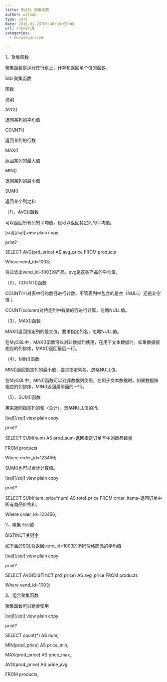 ```yaml
---
title: MySQL 聚集函数
author: wiloon
type: post
date: 2016-01-28T05:30:38+00:00
url: /?p=8718
categories:
  - Uncategorized

---
```

1、聚集函数
  
聚集函数是运行在行组上，计算和返回单个值的函数。

SQL聚集函数
  
函数
  
说明
  
AVG()
  
返回某列的平均值
  
COUNT()
  
返回某列的行数
  
MAX()
  
返回某列的最大值
  
MIN()
  
返回某列的最小值
  
SUM()
  
返回某个列之和
  
（1）、AVG()函数
  
可以返回所有列的平均值，也可以返回特定列的平均值。
  
\[sql\]\[/sql\] view plain copy
  
print?
  
SELECT AVG(prd\_price) AS avg\_price FROM products
  
Where vend_id=1003;

将过滤出vend_id=1003的产品，avg是这些产品的平均值.
  
（2）、COUNT()函数
  
COUNT(*)对表中行的数目进行计数，不管表列中包含的是空（NULL）还是非空值；
  
COUNT(column)对特定列中有值的行进行计算，忽略NULL值。

（3）、MAX()函数
  
MAX()返回指定列的最大值，要求指定列名，忽略NULL值。
  
在MySQL中，MAX()函数可以对非数据列使用，在用于文本数据时，如果数据按相应的列排序，MAX()返回最后一行。
  
（4）、MIN()函数
  
MIN()返回指定列的最小值，要求指定列名，忽略NULL值。

在MySQL中，MIN()函数可以对非数据列使用，在用于文本数据时，如果数据按相应的列排序，MIN()返回最前面的一行。

（5）、SUM()函数
  
用来返回指定列的和（总计），忽略NULL值的行。
  
\[sql\]\[/sql\] view plain copy
  
print?
  
SELECT SUM(num) AS prod_sum-返回指定订单号中的商品数量
  
FROM products
  
Where order_id=123456;
  
SUM()也可以合计计算值。
  
\[sql\]\[/sql\] view plain copy
  
print?
  
SELECT SUM(item\_price*num) AS totol\_price FROM order_items&#8211;返回订单中所有商品价格和。
  
Where order_id=123456;
  
2、聚集不同值
  
DISTINCT关键字
  
如下面的SQL将返回vend_id=1003的不同价格商品的平均值
  
\[sql\]\[/sql\] view plain copy
  
print?
  
SELECT AVG(DISTINCT prd\_price) AS avg\_price FROM products
  
Where vend_id=1003;

3、组合聚集函数
  
聚集函数可以组合使用
  
\[sql\]\[/sql\] view plain copy
  
print?
  
SELECT count(*) AS num,
  
MIN(prod\_price) AS price\_min,
  
MAX(prod\_price) AS price\_max,
  
AVG(prod\_price) AS price\_avg
  
FROM products;
